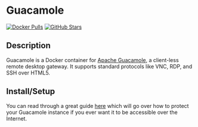 # Guacamole

[![Docker Pulls](https://img.shields.io/docker/pulls/oznu/guacamole?style=flat-square&color=607D8B&label=docker%20pulls&logo=docker)](https://hub.docker.com/r/oznu/guacamole)
[![GitHub Stars](https://img.shields.io/github/stars/oznu/docker-guacamole?style=flat-square&color=607D8B&label=github%20stars&logo=github)](https://github.com/oznu/docker-guacamole)

## Description

Guacamole is a Docker container for [Apache Guacamole](https://guacamole.apache.org/), a client-less remote desktop gateway. It supports standard protocols like VNC, RDP, and SSH over HTML5.

## Install/Setup

You can read through a great guide [here](https://web.archive.org/web/20200724134537/https://technicalramblings.com/blog/remotely-accessing-the-unraid-gui-with-guacamole-and-vnc-web-browser/) which will go over how to protect your Guacamole instance if you ever want it to be accessible over the Internet.
